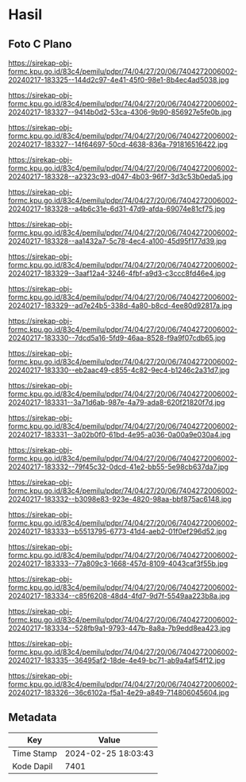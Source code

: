 # Hasil

## Foto C Plano

https://sirekap-obj-formc.kpu.go.id/83c4/pemilu/pdpr/74/04/27/20/06/7404272006002-20240217-183325--144d2c97-4e41-45f0-98e1-8b4ec4ad5038.jpg

https://sirekap-obj-formc.kpu.go.id/83c4/pemilu/pdpr/74/04/27/20/06/7404272006002-20240217-183327--9414b0d2-53ca-4306-9b90-856927e5fe0b.jpg

https://sirekap-obj-formc.kpu.go.id/83c4/pemilu/pdpr/74/04/27/20/06/7404272006002-20240217-183327--14f64697-50cd-4638-836a-791816516422.jpg

https://sirekap-obj-formc.kpu.go.id/83c4/pemilu/pdpr/74/04/27/20/06/7404272006002-20240217-183328--a2323c93-d047-4b03-96f7-3d3c53b0eda5.jpg

https://sirekap-obj-formc.kpu.go.id/83c4/pemilu/pdpr/74/04/27/20/06/7404272006002-20240217-183328--a4b6c31e-6d31-47d9-afda-69074e81cf75.jpg

https://sirekap-obj-formc.kpu.go.id/83c4/pemilu/pdpr/74/04/27/20/06/7404272006002-20240217-183328--aa1432a7-5c78-4ec4-a100-45d95f177d39.jpg

https://sirekap-obj-formc.kpu.go.id/83c4/pemilu/pdpr/74/04/27/20/06/7404272006002-20240217-183329--3aaf12a4-3246-4fbf-a9d3-c3ccc8fd46e4.jpg

https://sirekap-obj-formc.kpu.go.id/83c4/pemilu/pdpr/74/04/27/20/06/7404272006002-20240217-183329--ad7e24b5-338d-4a80-b8cd-4ee80d92817a.jpg

https://sirekap-obj-formc.kpu.go.id/83c4/pemilu/pdpr/74/04/27/20/06/7404272006002-20240217-183330--7dcd5a16-5fd9-46aa-8528-f9a9f07cdb65.jpg

https://sirekap-obj-formc.kpu.go.id/83c4/pemilu/pdpr/74/04/27/20/06/7404272006002-20240217-183330--eb2aac49-c855-4c82-9ec4-b1246c2a31d7.jpg

https://sirekap-obj-formc.kpu.go.id/83c4/pemilu/pdpr/74/04/27/20/06/7404272006002-20240217-183331--3a71d6ab-987e-4a79-ada8-620f21820f7d.jpg

https://sirekap-obj-formc.kpu.go.id/83c4/pemilu/pdpr/74/04/27/20/06/7404272006002-20240217-183331--3a02b0f0-61bd-4e95-a036-0a00a9e030a4.jpg

https://sirekap-obj-formc.kpu.go.id/83c4/pemilu/pdpr/74/04/27/20/06/7404272006002-20240217-183332--79f45c32-0dcd-41e2-bb55-5e98cb637da7.jpg

https://sirekap-obj-formc.kpu.go.id/83c4/pemilu/pdpr/74/04/27/20/06/7404272006002-20240217-183332--b3098e83-923e-4820-98aa-bbf875ac6148.jpg

https://sirekap-obj-formc.kpu.go.id/83c4/pemilu/pdpr/74/04/27/20/06/7404272006002-20240217-183333--b5513795-6773-41d4-aeb2-01f0ef296d52.jpg

https://sirekap-obj-formc.kpu.go.id/83c4/pemilu/pdpr/74/04/27/20/06/7404272006002-20240217-183333--77a809c3-1668-457d-8109-4043caf3f55b.jpg

https://sirekap-obj-formc.kpu.go.id/83c4/pemilu/pdpr/74/04/27/20/06/7404272006002-20240217-183334--c85f6208-48d4-4fd7-9d7f-5549aa223b8a.jpg

https://sirekap-obj-formc.kpu.go.id/83c4/pemilu/pdpr/74/04/27/20/06/7404272006002-20240217-183334--528fb9a1-9793-447b-8a8a-7b9edd8ea423.jpg

https://sirekap-obj-formc.kpu.go.id/83c4/pemilu/pdpr/74/04/27/20/06/7404272006002-20240217-183335--36495af2-18de-4e49-bc71-ab9a4af54f12.jpg

https://sirekap-obj-formc.kpu.go.id/83c4/pemilu/pdpr/74/04/27/20/06/7404272006002-20240217-183326--36c6102a-f5a1-4e29-a849-714806045604.jpg


## Metadata

| Key        | Value               |
| ---------- | ------------------- |
| Time Stamp | 2024-02-25 18:03:43 |
| Kode Dapil | 7401                |



